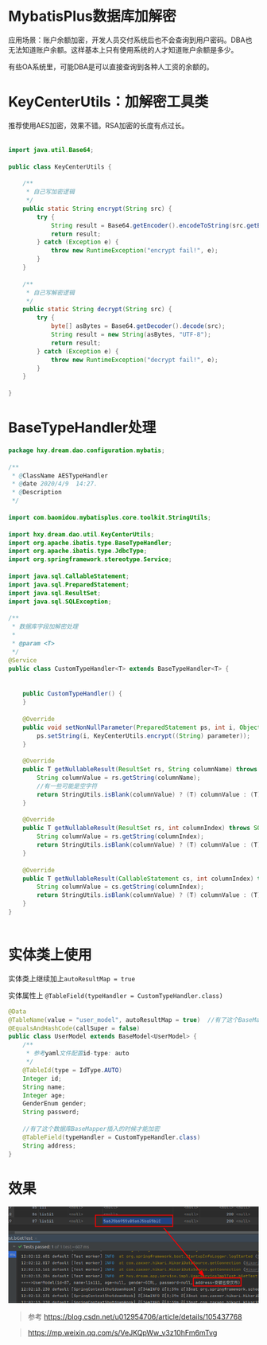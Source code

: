 MybatisPlus数据库加解密
=======================

应用场景：账户余额加密，开发人员交付系统后也不会查询到用户密码。DBA也无法知道账户余额。这样基本上只有使用系统的人才知道账户余额是多少。

有些OA系统里，可能DBA是可以直接查询到各种人工资的余额的。


# KeyCenterUtils：加解密工具类

推荐使用AES加密，效果不错。RSA加密的长度有点过长。

```java

import java.util.Base64;

public class KeyCenterUtils {

    /**
     * 自己写加密逻辑
     */
    public static String encrypt(String src) {
        try {
            String result = Base64.getEncoder().encodeToString(src.getBytes("UTF-8"));
            return result;
        } catch (Exception e) {
            throw new RuntimeException("encrypt fail!", e);
        }
    }

    /**
     * 自己写解密逻辑
     */
    public static String decrypt(String src) {
        try {
            byte[] asBytes = Base64.getDecoder().decode(src);
            String result = new String(asBytes, "UTF-8");
            return result;
        } catch (Exception e) {
            throw new RuntimeException("decrypt fail!", e);
        }
    }

}

```

# BaseTypeHandler处理

```java
package hxy.dream.dao.configuration.mybatis;

/**
 * @ClassName AESTypeHandler
 * @date 2020/4/9  14:27.
 * @Description
 */

import com.baomidou.mybatisplus.core.toolkit.StringUtils;

import hxy.dream.dao.util.KeyCenterUtils;
import org.apache.ibatis.type.BaseTypeHandler;
import org.apache.ibatis.type.JdbcType;
import org.springframework.stereotype.Service;

import java.sql.CallableStatement;
import java.sql.PreparedStatement;
import java.sql.ResultSet;
import java.sql.SQLException;

/**
 * 数据库字段加解密处理
 *
 * @param <T>
 */
@Service
public class CustomTypeHandler<T> extends BaseTypeHandler<T> {


    public CustomTypeHandler() {
    }

    @Override
    public void setNonNullParameter(PreparedStatement ps, int i, Object parameter, JdbcType jdbcType) throws SQLException {
        ps.setString(i, KeyCenterUtils.encrypt((String) parameter));
    }

    @Override
    public T getNullableResult(ResultSet rs, String columnName) throws SQLException {
        String columnValue = rs.getString(columnName);
        //有一些可能是空字符
        return StringUtils.isBlank(columnValue) ? (T) columnValue : (T) KeyCenterUtils.decrypt(columnValue);
    }

    @Override
    public T getNullableResult(ResultSet rs, int columnIndex) throws SQLException {
        String columnValue = rs.getString(columnIndex);
        return StringUtils.isBlank(columnValue) ? (T) columnValue : (T) KeyCenterUtils.decrypt(columnValue);
    }

    @Override
    public T getNullableResult(CallableStatement cs, int columnIndex) throws SQLException {
        String columnValue = cs.getString(columnIndex);
        return StringUtils.isBlank(columnValue) ? (T) columnValue : (T) KeyCenterUtils.decrypt(columnValue);
    }
}



```

# 实体类上使用

实体类上继续加上`autoResultMap = true`

实体属性上 `@TableField(typeHandler = CustomTypeHandler.class)`

```java
@Data
@TableName(value = "user_model", autoResultMap = true)  //有了这个BaseMapper查询的结果才能解密
@EqualsAndHashCode(callSuper = false)
public class UserModel extends BaseModel<UserModel> {
    /**
     * 参考yaml文件配置id-type: auto
     */
    @TableId(type = IdType.AUTO)
    Integer id;
    String name;
    Integer age;
    GenderEnum gender;
    String password;

    //有了这个数据库BaseMapper插入的时候才能加密
    @TableField(typeHandler = CustomTypeHandler.class)
    String address;
}

```

# 效果

![](assets/20220220_120247_image.png)

> 参考 https://blog.csdn.net/u012954706/article/details/105437768

> https://mp.weixin.qq.com/s/VeJKQpWw_v3z10hFm6mTvg